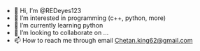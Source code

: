 - 👋 Hi, I’m @REDeyes123
- 👀 I’m interested in programming (c++, python, more) 
- 🌱 I’m currently learning python
- 💞️ I’m looking to collaborate on ...
- 📫 How to reach me through email Chetan.king62@gmail.com

<!---
REDeyes123/REDeyes123 is a ✨ special ✨ repository because its `README.md` (this file) appears on your GitHub profile.
You can click the Preview link to take a look at your changes.
--->
